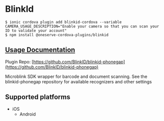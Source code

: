 # BlinkId

```
$ ionic cordova plugin add blinkid-cordova --variable CAMERA_USAGE_DESCRIPTION="Enable your camera so that you can scan your ID to validate your account"
$ npm install @oneserve-cordova-plugins/blinkid
```

## [Usage Documentation](https://oneserve.gitbook.io/oneserve-cordova-plugins/plugins/blinkid/)

Plugin Repo: [https://github.com/BlinkID/blinkid-phonegap](https://github.com/BlinkID/blinkid-phonegap)

Microblink SDK wrapper for barcode and document scanning. See the
blinkid-phonegap repository for available recognizers and other settings

## Supported platforms

- iOS
  - Android
  


